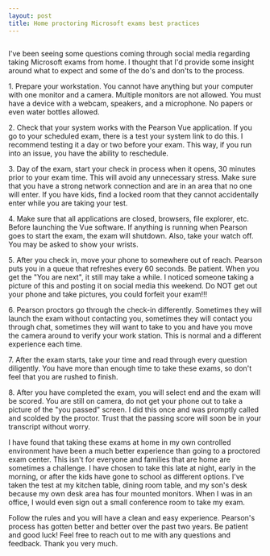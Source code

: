 ```yaml
---
layout: post
title: Home proctoring Microsoft exams best practices
---
```


<!-- wp:image {"id":1256,"sizeSlug":"large"} -->
<figure class="wp-block-image size-large"><img src="https://captainhyperscaler.files.wordpress.com/2021/05/img_0841.jpg?w=1024" alt="" class="wp-image-1256"/></figure>
<!-- /wp:image -->

<!-- wp:paragraph -->
<p>I've been seeing some questions coming through social media regarding taking Microsoft exams from home. I thought that I'd provide some insight around what to expect and some of the do's and don'ts to the process. </p>
<!-- /wp:paragraph -->

<!-- wp:paragraph -->
<p>1. Prepare your workstation. You cannot have anything but your computer with one monitor and a camera. Multiple monitors are not allowed. You must have a device with a webcam, speakers, and a microphone. No papers or even water bottles allowed. </p>
<!-- /wp:paragraph -->

<!-- wp:paragraph -->
<p>2. Check that your system works with the Pearson Vue application. If you go to your scheduled exam, there is a test your system link to do this. I recommend testing it a day or two before your exam. This way, if you run into an issue, you have the ability to reschedule. </p>
<!-- /wp:paragraph -->

<!-- wp:paragraph -->
<p>3. Day of the exam, start your check in process when it opens, 30 minutes prior to your exam time. This will avoid any unnecessary stress. Make sure that you have a strong network connection and are in an area that no one will enter. If you have kids, find a locked room that they cannot accidentally enter while you are taking your test. </p>
<!-- /wp:paragraph -->

<!-- wp:paragraph -->
<p>4. Make sure that all applications are closed, browsers, file explorer, etc. Before launching the Vue software. If anything is running when Pearson goes to start the exam, the exam will shutdown. Also, take your watch off. You may be asked to show your wrists. </p>
<!-- /wp:paragraph -->

<!-- wp:paragraph -->
<p>5. After you check in, move your phone to somewhere out of reach. Pearson puts you in a queue that refreshes every 60 seconds. Be patient. When you get the "You are next", it still may take a while. I noticed someone taking a picture of this and posting it on social media this weekend. Do NOT get out your phone and take pictures, you could forfeit your exam!!!</p>
<!-- /wp:paragraph -->

<!-- wp:paragraph -->
<p>6. Pearson proctors go through the check-in differently. Sometimes they will launch the exam without contacting you, sometimes they will contact you through chat, sometimes they will want to take to you and have you move the camera around to verify your work station. This is normal and a different experience each time. </p>
<!-- /wp:paragraph -->

<!-- wp:paragraph -->
<p>7. After the exam starts, take your time and read through every question diligently. You have more than enough time to take these exams, so don't feel that you are rushed to finish.</p>
<!-- /wp:paragraph -->

<!-- wp:paragraph -->
<p>8. After you have completed the exam, you will select end and the exam will be scored. You are still on camera, do not get your phone out to take a picture of the "you passed" screen.  I did this once and was promptly called and scolded by the proctor. Trust that the passing score will soon be in your transcript without worry. </p>
<!-- /wp:paragraph -->

<!-- wp:paragraph -->
<p>I have found that taking these exams at home in my own controlled environment have been a much better experience than going to a proctored exam center. This isn't for everyone and families that are home are sometimes a challenge. I have chosen to take this late at night, early in the morning, or after the kids have gone to school as different options. I've taken the test at my kitchen table, dining room table, and my son's desk because my own desk area has four mounted monitors. When I was in an office, I would even sign out a small conference room to take my exam. </p>
<!-- /wp:paragraph -->

<!-- wp:paragraph -->
<p>Follow the rules and you will have a clean and easy experience. Pearson's process has gotten better and better over the past two years. Be patient and good luck!  Feel free to reach out to me with any questions and feedback. Thank you very much. </p>
<!-- /wp:paragraph -->
